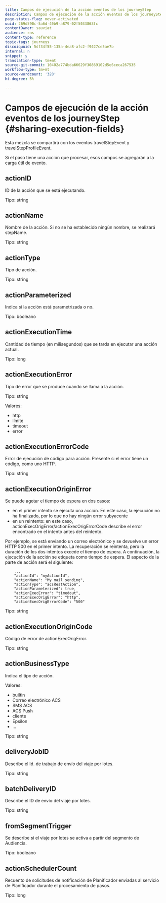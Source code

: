 ```yaml
---
title: Campos de ejecución de la acción eventos de los journeyStep
description: Campos de ejecución de la acción eventos de los journeyStep
page-status-flag: never-activated
uuid: 269d590c-5a6d-40b9-a879-02f5033863fc
contentOwner: sauviat
audience: rns
content-type: reference
topic-tags: journeys
discoiquuid: 5df34f55-135a-4ea8-afc2-f9427ce5ae7b
internal: n
snippet: y
translation-type: tm+mt
source-git-commit: 10402a774bda66629f30869102d5e6ceca267535
workflow-type: tm+mt
source-wordcount: '320'
ht-degree: 5%

---
```



# Campos de ejecución de la acción eventos de los journeyStep {#sharing-execution-fields}

Esta mezcla se compartirá con los eventos travelStepEvent y travelStepProfileEvent.

Si el paso tiene una acción que procesar, esos campos se agregarán a la carga útil de evento.

## actionID

ID de la acción que se está ejecutando.

Tipo: string

## actionName

Nombre de la acción. Si no se ha establecido ningún nombre, se realizará stepName.

Tipo: string

## actionType

Tipo de acción.

Tipo: string

## actionParameterized

Indica si la acción está parametrizada o no.

Tipo: booleano

## actionExecutionTime

Cantidad de tiempo (en milisegundos) que se tarda en ejecutar una acción actual.

Tipo: long

## actionExecutionError

Tipo de error que se produce cuando se llama a la acción.

Tipo: string

Valores:
* http
* límite
* timeout
* error

## actionExecutionErrorCode

Error de ejecución de código para acción. Presente si el error tiene un código, como uno HTTP.

Tipo: string

## actionExecutionOriginError

Se puede agotar el tiempo de espera en dos casos:

* en el primer intento se ejecuta una acción. En este caso, la ejecución no ha finalizado, por lo que no hay ningún error subyacente
* en un reintento: en este caso, actionExecOrigError/actionExecOrigErrorCode describe el error encontrado en el intento antes del reintento.

Por ejemplo, se está enviando un correo electrónico y se devuelve un error HTTP 500 en el primer intento. La recuperación se reintenta, pero la duración de los dos intentos excede el tiempo de espera. A continuación, la ejecución de la acción se etiqueta como tiempo de espera. El aspecto de la parte de acción será el siguiente:

```
    ...
    "actionId": "myActionId",
    "actionName": "My mail sending",
    "actionType": "acsRestAction",
    "actionParameterized": true,
    "actionExecError": "timedout",
    "actionExecOrigError": "http",
    "actionExecOrigErrorCode": "500"
```

Tipo: string

## actionExecutionOriginCode

Código de error de actionExecOrigError.

Tipo: string

## actionBusinessType

Indica el tipo de acción.

Valores:

* builtin
* Correo electrónico ACS
* SMS ACS
* ACS Push
* cliente
* Epsilon
* ...

Tipo: string

## deliveryJobID

Describe el Id. de trabajo de envío del viaje por lotes.

Tipo: string

## batchDeliveryID

Describe el ID de envío del viaje por lotes.

Tipo: string

## fromSegmentTrigger

Se describe si el viaje por lotes se activa a partir del segmento de Audiencia.

Tipo: booleano

## actionSchedulerCount

Recuento de solicitudes de notificación de Planificador enviadas al servicio de Planificador durante el procesamiento de pasos.

Tipo: long
